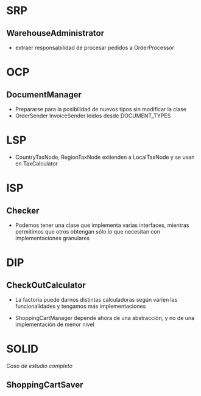 # SRP

## WarehouseAdministrator

- extraer responsabilidad de procesar pedidos a OrderProcessor


# OCP

## DocumentManager

- Prepararse para la posibilidad de nuevos tipos sin modificar la clase
- OrderSender InvoiceSender leídos desde DOCUMENT_TYPES

# LSP

- CountryTaxNode, RegionTaxNode extienden a LocalTaxNode y se usan en TaxCalculator

##

# ISP

## Checker

- Podemos tener una clase que implementa varias interfaces, mientras permitimos que otros obtengan sólo lo que necesitan con implementaciones granulares

# DIP

## CheckOutCalculator

- La factoría puede darnos distintas calculadoras según varíen las funcionalidades y tengamos más implementaciones

- ShoppingCartManager depende ahora de una abstracción, y no de una implementación de menor nivel


# SOLID

_Caso de estudio completo_

## ShoppingCartSaver